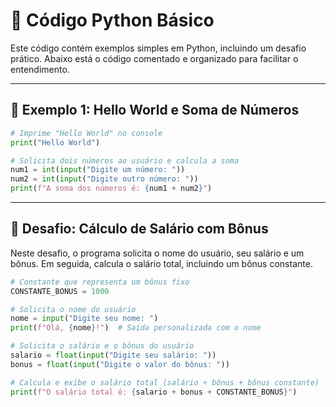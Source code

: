 # 🚀 Código Python Básico

Este código contém exemplos simples em Python, incluindo um desafio prático. Abaixo está o código comentado e organizado para facilitar o entendimento.

---

## 📌 Exemplo 1: Hello World e Soma de Números

```python
# Imprime "Hello World" no console
print("Hello World")

# Solicita dois números ao usuário e calcula a soma
num1 = int(input("Digite um número: "))
num2 = int(input("Digite outro número: "))
print(f"A soma dos números é: {num1 + num2}")

```
---
## 🎯 Desafio: Cálculo de Salário com Bônus

Neste desafio, o programa solicita o nome do usuário, seu salário e um bônus. Em seguida, calcula o salário total, incluindo um bônus constante.

```python
# Constante que representa um bônus fixo
CONSTANTE_BONUS = 1000

# Solicita o nome do usuário
nome = input("Digite seu nome: ")
print(f"Olá, {nome}!")  # Saída personalizada com o nome

# Solicita o salário e o bônus do usuário
salario = float(input("Digite seu salário: "))
bonus = float(input("Digite o valor do bônus: "))

# Calcula e exibe o salário total (salário + bônus + bônus constante)
print(f"O salário total é: {salario + bonus + CONSTANTE_BONUS}")
```